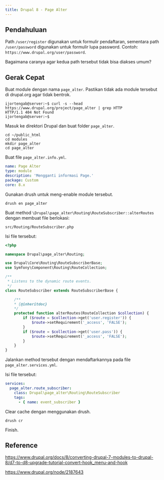 ```yaml
---
title: Drupal 8 - Page Alter
---
```


## Pendahuluan

Path `/user/register` digunakan untuk formulir pendaftaran, sementara path `/user/password` digunakan untuk formulir lupa password. Contoh: `https://www.drupal.org/user/password`.

Bagaimana caranya agar kedua path tersebut tidak bisa diakses umum?

## Gerak Cepat

Buat module dengan nama `page_alter`. Pastikan tidak ada module tersebut di drupal.org agar tidak bentrok. 

```
ijortengab@server:~$ curl -s --head https://www.drupal.org/project/page_alter | grep HTTP
HTTP/1.1 404 Not Found
ijortengab@server:~$
```

Masuk ke direktori Drupal dan buat folder `page_alter`.

```
cd ~/public_html
cd modules
mkdir page_alter
cd page_alter
```

Buat file `page_alter.info.yml`.

```yml
name: Page Alter
type: module
description: 'Mengganti informasi Page.'
package: Custom
core: 8.x
```

Gunakan drush untuk meng-enable module tersebut.

```
drush en page_alter
```

Buat method `\Drupal\page_alter\Routing\RouteSubscriber::alterRoutes` dengan membuat file berlokasi:

```
src/Routing/RouteSubscriber.php
```

Isi file tersebut:

```php
<?php

namespace Drupal\page_alter\Routing;

use Drupal\Core\Routing\RouteSubscriberBase;
use Symfony\Component\Routing\RouteCollection;

/**
 * Listens to the dynamic route events.
 */
class RouteSubscriber extends RouteSubscriberBase {

    /**
    * {@inheritdoc}
    */
    protected function alterRoutes(RouteCollection $collection) {        
        if ($route = $collection->get('user.register')) {            
            $route->setRequirement('_access', 'FALSE');
        }
        if ($route = $collection->get('user.pass')) {            
            $route->setRequirement('_access', 'FALSE');
        }
    }
}
```

Jalankan method tersebut dengan mendaftarkannya pada file `page_alter.services.yml`.

Isi file tersebut:

```yml
services:
  page_alter.route_subscriber:
    class: Drupal\page_alter\Routing\RouteSubscriber
    tags:
      - { name: event_subscriber }
```

Clear cache dengan menggunakan drush.

```
drush cr
```

Finish. 

## Reference

<https://www.drupal.org/docs/8/converting-drupal-7-modules-to-drupal-8/d7-to-d8-upgrade-tutorial-convert-hook_menu-and-hook>

<https://www.drupal.org/node/2187643>

